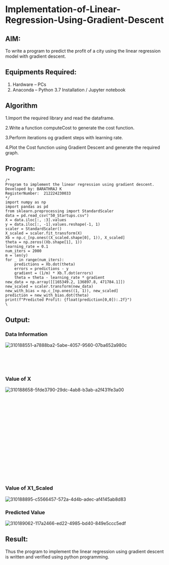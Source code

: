 # Implementation-of-Linear-Regression-Using-Gradient-Descent

## AIM:
To write a program to predict the profit of a city using the linear regression model with gradient descent.

## Equipments Required:
1. Hardware – PCs
2. Anaconda – Python 3.7 Installation / Jupyter notebook

## Algorithm
1.Import the required library and read the dataframe.

2.Write a function computeCost to generate the cost function.

3.Perform iterations og gradient steps with learning rate.

4.Plot the Cost function using Gradient Descent and generate the required graph.

## Program:
```
/*
Program to implement the linear regression using gradient descent.
Developed by: BARATHRAJ K
RegisterNumber:  212224230033
*/
import numpy as np
import pandas as pd
from sklearn.preprocessing import StandardScaler
data = pd.read_csv("50_Startups.csv")
X = data.iloc[:, :3].values
y = data.iloc[:, -1].values.reshape(-1, 1)
scaler = StandardScaler()
X_scaled = scaler.fit_transform(X)
Xb = np.c_[np.ones((X_scaled.shape[0], 1)), X_scaled]
theta = np.zeros((Xb.shape[1], 1))
learning_rate = 0.1
num_iters = 2000
m = len(y)
for _ in range(num_iters):
    predictions = Xb.dot(theta)
    errors = predictions - y
    gradient = (1/m) * Xb.T.dot(errors)
    theta = theta - learning_rate * gradient
new_data = np.array([[165349.2, 136897.8, 471784.1]])
new_scaled = scaler.transform(new_data)
new_with_bias = np.c_[np.ones((1, 1)), new_scaled]
prediction = new_with_bias.dot(theta)
print(f"Predicted Profit: {float(prediction[0,0]):.2f}")
\
```

## Output:
### Data Information
![310188551-a7888ba2-5abe-4057-9560-07ba652a980c](https://github.com/gauthamkrishna7/Implementation-of-Linear-Regression-Using-Gradient-Descent/assets/141175025/4015031e-f796-4985-b91e-2bcad67262af)

<br>
<br>
<br>

### Value of X
![310188658-5fde3790-29dc-4ab8-b3ab-a2f431fe3a00](https://github.com/gauthamkrishna7/Implementation-of-Linear-Regression-Using-Gradient-Descent/assets/141175025/ab2f2037-d0d3-4828-ad78-8ca22db3770d)

<br>
<br>
<br>
<br>
<br>
<br>
<br>
<br>
<br>
<br>
<br>
<br>
<br>
<br>
<br>


### Value of X1_Scaled
![310188895-c5566457-572a-4d4b-adec-af4145ab8d83](https://github.com/gauthamkrishna7/Implementation-of-Linear-Regression-Using-Gradient-Descent/assets/141175025/6a38641e-c102-473b-9bf2-a6afeaabcdc6)

### Predicted Value
![310189062-117a2466-ed22-4985-bd40-849e5ccc5edf](https://github.com/gauthamkrishna7/Implementation-of-Linear-Regression-Using-Gradient-Descent/assets/141175025/ae2ae2a4-16a5-4639-814d-5530c01c616d)

## Result:
Thus the program to implement the linear regression using gradient descent is written and verified using python programming.

